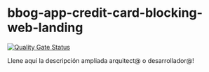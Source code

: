 # bbog-app-credit-card-blocking-web-landing
[![Quality Gate Status](https://sonarcloud.io/api/project_badges/measure?project=bbog-app-credit-card-blocking-web-landing&metric=alert_status&token=6d2418bd487a00797a37a6dca9e7cf5f73cc5358)](https://sonarcloud.io/summary/new_code?id=bbog-app-credit-card-blocking-web-landing)

Llene aquí la descripción ampliada arquitect@ o desarrollador@!

